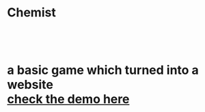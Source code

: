 <h1>Chemist<h1>
<br>
<p>a basic game which turned into a website
<br>
<a href="">check the demo here</a>
